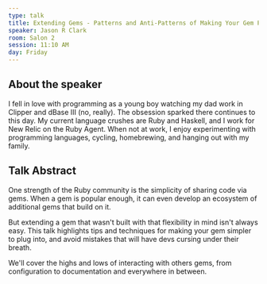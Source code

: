 ```yaml
---
type: talk
title: Extending Gems - Patterns and Anti-Patterns of Making Your Gem Pluggable
speaker: Jason R Clark
room: Salon 2
session: 11:10 AM
day: Friday
---
```


## About the speaker

I fell in love with programming as a young boy watching my dad work in Clipper and dBase III (no, really). The obsession sparked there continues to this day. My current language crushes are Ruby and Haskell, and I work for New Relic on the Ruby Agent. When not at work, I enjoy experimenting with programming languages, cycling, homebrewing, and hanging out with my family.

## Talk Abstract

One strength of the Ruby community is the simplicity of sharing code via gems. When a gem is popular enough, it can even develop an ecosystem of additional gems that build on it.

But extending a gem that wasn't built with that flexibility in mind isn't always easy. This talk highlights tips and techniques for making your gem simpler to plug into, and avoid mistakes that will have devs cursing under their breath.

We'll cover the highs and lows of interacting with others gems, from configuration to documentation and everywhere in between.